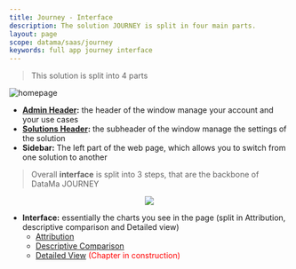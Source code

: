 ```yaml
---
title: Journey - Interface
description: The solution JOURNEY is split in four main parts.
layout: page
scope: datama/saas/journey
keywords: full app journey interface
---
```


> This solution is split into 4 parts


![homepage]({{site.url}}/{{site.baseurl}}/core_app/new/journey/images/journey_interface.png)

* **[Admin Header]({{site.url}}/{{site.baseurl}}/core_app/new/interface/header/header.html):** the header of the window manage your account and your use cases
* **[Solutions Header]({{site.url}}/{{site.baseurl}}/core_app/new/interface/header/journey_header.html):** the subheader of the window manage the settings of the solution
* **Sidebar:** The left part of the web page, which allows you to switch from one solution to another

> Overall **interface** is split into 3 steps, that are the backbone of DataMa JOURNEY

<center><img src="{{site.url}}/{{site.baseurl}}/core_app/journey/images/model.png"/></center>

* **Interface:**  essentially the charts you see in the page (split in Attribution, descriptive comparison and Detailed view)
    - [Attribution]({{site.url}}/{{site.baseurl}}/core_app/new/journey/interface/attribution.html)
    - [Descriptive Comparison]({{site.url}}/{{site.baseurl}}/core_app/new/journey/interface/descriptive_comparison.html)
    - [Detailed View]({{site.url}}/{{site.baseurl}}/core_app/new/journey/interface/detailed_view.html) <span style="color:red"> (Chapter in construction)</span>

<br>

